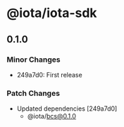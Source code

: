 # @iota/iota-sdk

## 0.1.0

### Minor Changes

- 249a7d0: First release

### Patch Changes

- Updated dependencies [249a7d0]
  - @iota/bcs@0.1.0
